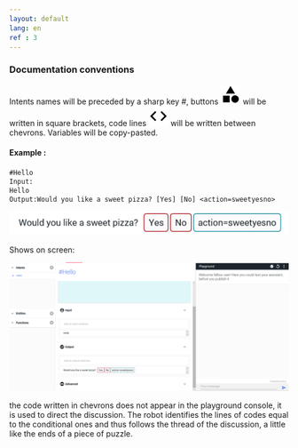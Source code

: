 ```yaml
---
layout: default
lang: en
ref : 3
---
```


### Documentation conventions

Intents names will be preceded by a sharp key #, buttons ![image](/assets/images/category.png) will be written in square brackets, code lines ![image](/assets/images/chevrons.png)  will be written between chevrons. Variables will be copy-pasted.


#### Example : 

    #Hello
    Input: 
    Hello
    Output:Would you like a sweet pizza? [Yes] [No] <action=sweetyesno>


![image](/assets/images/would-you-like-a-sweet-pizza.png) 

Shows on screen:

![image](assets\images\would-you-like-a-sweet-pizza-total.png)

the code written in chevrons does not appear in the playground console, it is used to direct the discussion. The robot identifies the lines of codes equal to the conditional ones and thus follows the thread of the discussion, a little like the ends of a piece of puzzle.


